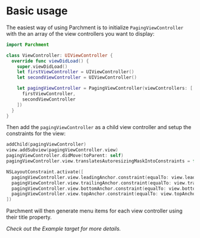 # Basic usage

The easiest way of using Parchment is to initialize `PagingViewController` with the an array of the view controllers you want to display:

```Swift
import Parchment

class ViewController: UIViewController {
  override func viewDidLoad() {
    super.viewDidLoad()
    let firstViewController = UIViewController()
    let secondViewController = UIViewController()

    let pagingViewController = PagingViewController(viewControllers: [
      firstViewController,
      secondViewController
    ])
  }
}
```

Then add the `pagingViewController` as a child view controller and setup the constraints for the view:

```Swift
addChild(pagingViewController)
view.addSubview(pagingViewController.view)
pagingViewController.didMove(toParent: self)
pagingViewController.view.translatesAutoresizingMaskIntoConstraints = false

NSLayoutConstraint.activate([
  pagingViewController.view.leadingAnchor.constraint(equalTo: view.leadingAnchor),
  pagingViewController.view.trailingAnchor.constraint(equalTo: view.trailingAnchor),
  pagingViewController.view.bottomAnchor.constraint(equalTo: view.bottomAnchor),
  pagingViewController.view.topAnchor.constraint(equalTo: view.topAnchor)
])
```

Parchment will then generate menu items for each view controller using their title property.

_Check out the Example target for more details._
